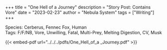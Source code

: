 +++
title = "One Hell of a Journey"
description = "Story Post: Contains Vore"
date = "2023-02-23"
author = "Nebula System"
tags = ["Writing"]
+++

Species: Cerberus, Fennec Fox, Human\
Tags: F/F/NB, Vore, Unwilling, Fatal, Multi-Prey, Melting Digestion, CV, Musk

{{< embed-pdf url="../../../pdfs/One_Hell_of_a _Journey.pdf" >}}
